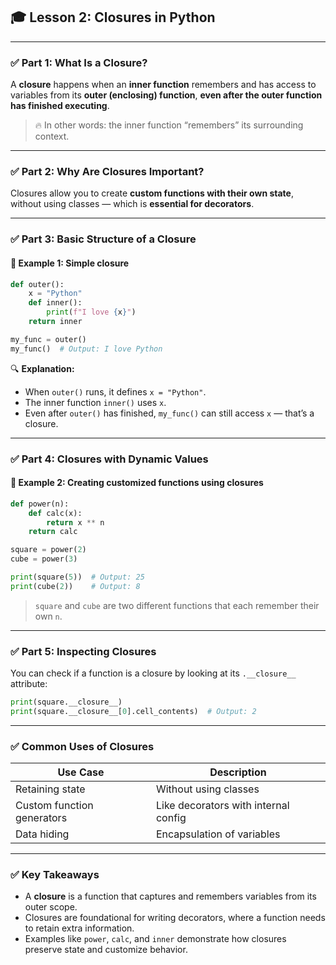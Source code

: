 ## 🎓 **Lesson 2: Closures in Python**

---

### ✅ Part 1: What Is a Closure?

A **closure** happens when an **inner function** remembers and has access to variables from its **outer (enclosing) function**, **even after the outer function has finished executing**.

> 🔥 In other words: the inner function “remembers” its surrounding context.

---

### ✅ Part 2: Why Are Closures Important?

Closures allow you to create **custom functions with their own state**, without using classes — which is **essential for decorators**.

---

### ✅ Part 3: Basic Structure of a Closure

#### 📌 Example 1: Simple closure

```python
def outer():
    x = "Python"
    def inner():
        print(f"I love {x}")
    return inner

my_func = outer()
my_func()  # Output: I love Python
```

🔍 **Explanation:**

* When `outer()` runs, it defines `x = "Python"`.
* The inner function `inner()` uses `x`.
* Even after `outer()` has finished, `my_func()` can still access `x` — that’s a closure.

---

### ✅ Part 4: Closures with Dynamic Values

#### 📌 Example 2: Creating customized functions using closures

```python
def power(n):
    def calc(x):
        return x ** n
    return calc

square = power(2)
cube = power(3)

print(square(5))  # Output: 25
print(cube(2))    # Output: 8
```

> `square` and `cube` are two different functions that each remember their own `n`.

---

### ✅ Part 5: Inspecting Closures

You can check if a function is a closure by looking at its `.__closure__` attribute:

```python
print(square.__closure__)
print(square.__closure__[0].cell_contents)  # Output: 2
```

---

### ✅ Common Uses of Closures

| Use Case                   | Description                          |
| -------------------------- | ------------------------------------ |
| Retaining state            | Without using classes                |
| Custom function generators | Like decorators with internal config |
| Data hiding                | Encapsulation of variables           |

---

### ✅ Key Takeaways

* A **closure** is a function that captures and remembers variables from its outer scope.
* Closures are foundational for writing decorators, where a function needs to retain extra information.
* Examples like `power`, `calc`, and `inner` demonstrate how closures preserve state and customize behavior.
